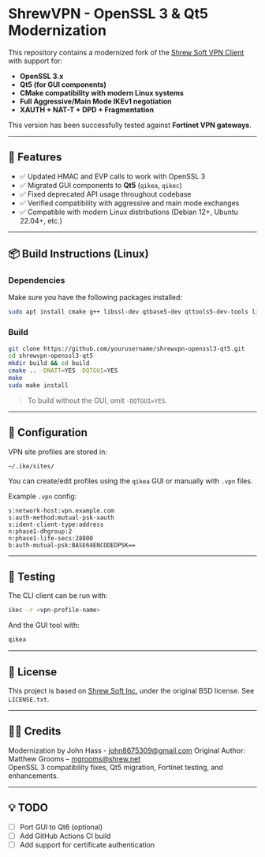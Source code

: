 # ShrewVPN - OpenSSL 3 & Qt5 Modernization

This repository contains a modernized fork of the [Shrew Soft VPN Client](https://www.shrew.net/) with support for:

- **OpenSSL 3.x**
- **Qt5 (for GUI components)**
- **CMake compatibility with modern Linux systems**
- **Full Aggressive/Main Mode IKEv1 negotiation**
- **XAUTH + NAT-T + DPD + Fragmentation**

This version has been successfully tested against **Fortinet VPN gateways**.

---

## 🧱 Features

- ✅ Updated HMAC and EVP calls to work with OpenSSL 3
- ✅ Migrated GUI components to **Qt5** (`qikea`, `qikec`)
- ✅ Fixed deprecated API usage throughout codebase
- ✅ Verified compatibility with aggressive and main mode exchanges
- ✅ Compatible with modern Linux distributions (Debian 12+, Ubuntu 22.04+, etc.)

---

## 📦 Build Instructions (Linux)

### Dependencies

Make sure you have the following packages installed:

```bash
sudo apt install cmake g++ libssl-dev qtbase5-dev qttools5-dev-tools libedit-dev
```

### Build

```bash
git clone https://github.com/yourusername/shrewvpn-openssl3-qt5.git
cd shrewvpn-openssl3-qt5
mkdir build && cd build
cmake .. -DNATT=YES -DQTGUI=YES
make
sudo make install
```

> To build without the GUI, omit `-DQTGUI=YES`.

---

## 🔧 Configuration

VPN site profiles are stored in:

```
~/.ike/sites/
```

You can create/edit profiles using the `qikea` GUI or manually with `.vpn` files.

Example `.vpn` config:

```
s:network-host:vpn.example.com
s:auth-method:mutual-psk-xauth
s:ident-client-type:address
n:phase1-dhgroup:2
n:phase1-life-secs:28800
b:auth-mutual-psk:BASE64ENCODEDPSK==
```

---

## 🧪 Testing

The CLI client can be run with:

```bash
ikec -r <vpn-profile-name>
```

And the GUI tool with:

```bash
qikea
```

---

## 📜 License

This project is based on [Shrew Soft Inc.](https://www.shrew.net/download/ike) under the original BSD license. See `LICENSE.txt`.

---

## 🙋‍♂️ Credits

Modernization by John Hass - john8675309@gmail.com
Original Author: Matthew Grooms – mgrooms@shrew.net  
OpenSSL 3 compatibility fixes, Qt5 migration, Fortinet testing, and enhancements.

---

## 💡 TODO

- [ ] Port GUI to Qt6 (optional)
- [ ] Add GitHub Actions CI build
- [ ] Add support for certificate authentication
